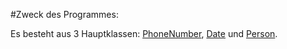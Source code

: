 #Zweck des Programmes:

Es besteht aus 3 Hauptklassen:
[PhoneNumber](phoneNumber.md), [Date](date.md) und [Person](person.md).
